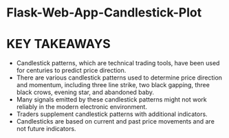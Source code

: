 # Flask-Web-App-Candlestick-Plot



# KEY TAKEAWAYS
* Candlestick patterns, which are technical trading tools, have been used for centuries to predict price direction. 
* There are various candlestick patterns used to determine price direction and momentum, including three line strike, two black gapping, three black crows, evening star, and abandoned baby. 
* Many signals emitted by these candlestick patterns might not work reliably in the modern electronic environment.
* Traders supplement candlestick patterns with additional indicators.
* Candlesticks are based on current and past price movements and are not future indicators.
